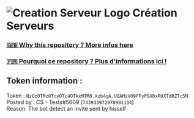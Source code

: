 # ![Creation Serveur Logo](https://i.imgur.com/XnmWmaA.png) Création Serveurs

### [🇬🇧 Why this repository ? More infos here](https://github.com/Creation-Serveurs/token-reset/blob/main/README.md)

### [🇫🇷 Pourquoi ce repository ? Plus d'informations ici !](https://github.com/Creation-Serveurs/token-reset/blob/main/FR_README.md)

## Token information :
Token : `NzQzOTMzOTcyOTc4OTkxMTM0.Xzb4gA.UQAMiVO9FFyPGX0xRUXTdRZTc5M`\
Posted by : CS - Tests#5609 (`743933972978991134`)\
Reason: The bot detect an invite sent by hisself
